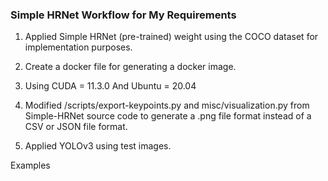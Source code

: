 ### Simple HRNet Workflow for My Requirements

1. Applied Simple HRNet (pre-trained) weight using the COCO dataset for implementation purposes.

2. Create a docker file for generating a docker image.

3. Using CUDA = 11.3.0 And Ubuntu = 20.04

4. Modified /scripts/export-keypoints.py and misc/visualization.py from Simple-HRNet source code to generate a .png file format instead of a CSV or JSON file format.

5. Applied YOLOv3 using test images.

Examples


